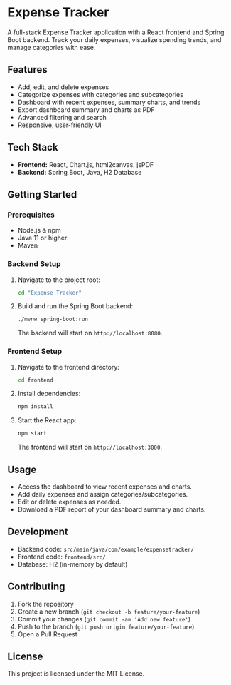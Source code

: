 # Expense Tracker

A full-stack Expense Tracker application with a React frontend and Spring Boot backend. Track your daily expenses, visualize spending trends, and manage categories with ease.

## Features
- Add, edit, and delete expenses
- Categorize expenses with categories and subcategories
- Dashboard with recent expenses, summary charts, and trends
- Export dashboard summary and charts as PDF
- Advanced filtering and search
- Responsive, user-friendly UI

## Tech Stack
- **Frontend:** React, Chart.js, html2canvas, jsPDF
- **Backend:** Spring Boot, Java, H2 Database

## Getting Started

### Prerequisites
- Node.js & npm
- Java 11 or higher
- Maven

### Backend Setup
1. Navigate to the project root:
   ```sh
   cd "Expense Tracker"
   ```
2. Build and run the Spring Boot backend:
   ```sh
   ./mvnw spring-boot:run
   ```
   The backend will start on `http://localhost:8080`.

### Frontend Setup
1. Navigate to the frontend directory:
   ```sh
   cd frontend
   ```
2. Install dependencies:
   ```sh
   npm install
   ```
3. Start the React app:
   ```sh
   npm start
   ```
   The frontend will start on `http://localhost:3000`.

## Usage
- Access the dashboard to view recent expenses and charts.
- Add daily expenses and assign categories/subcategories.
- Edit or delete expenses as needed.
- Download a PDF report of your dashboard summary and charts.

## Development
- Backend code: `src/main/java/com/example/expensetracker/`
- Frontend code: `frontend/src/`
- Database: H2 (in-memory by default)

## Contributing
1. Fork the repository
2. Create a new branch (`git checkout -b feature/your-feature`)
3. Commit your changes (`git commit -am 'Add new feature'`)
4. Push to the branch (`git push origin feature/your-feature`)
5. Open a Pull Request

## License
This project is licensed under the MIT License. 
